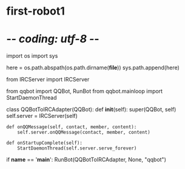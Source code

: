 # first-robot1
# -*- coding: utf-8 -*-

import os
import sys

here = os.path.abspath(os.path.dirname(__file__))
sys.path.append(here)

from IRCServer import IRCServer

from qqbot import QQBot, RunBot
from qqbot.mainloop import StartDaemonThread

class QQBotToIRCAdapter(QQBot):
    def __init__(self):
        super(QQBot, self)
        self.server = IRCServer(self)

    def onQQMessage(self, contact, member, content):
        self.server.onQQMessage(contact, member, content)

    def onStartupComplete(self):
        StartDaemonThread(self.server.serve_forever)

if __name__ == '__main__':
    RunBot(QQBotToIRCAdapter, None, "qqbot")
